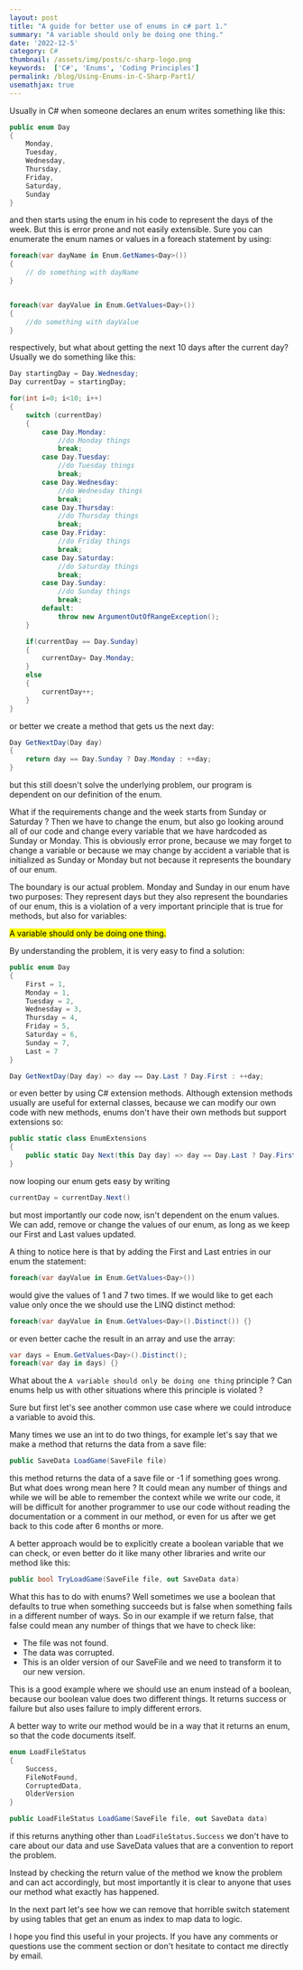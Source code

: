 ```yaml
---
layout: post
title: "A guide for better use of enums in c# part 1."
summary: "A variable should only be doing one thing."
date: '2022-12-5'
category: C#
thumbnail: /assets/img/posts/c-sharp-logo.png
keywords:  ['C#', 'Enums', 'Coding Principles']
permalink: /blog/Using-Enums-in-C-Sharp-Part1/
usemathjax: true
---
```


Usually in C# when someone declares an enum writes something like this:

```csharp
public enum Day
{
    Monday,
    Tuesday,
    Wednesday,
    Thursday,
    Friday,
    Saturday,
    Sunday
}
```

and then starts using the enum in his code to represent the days of the week. But this is error prone and not easily extensible. Sure you can enumerate the enum names or values in a foreach statement by using:

```csharp
foreach(var dayName in Enum.GetNames<Day>())
{
    // do something with dayName
}


foreach(var dayValue in Enum.GetValues<Day>())
{
    //do something with dayValue
}
```

respectively, but what about getting the next 10 days after the current day?
Usually we do something like this:

```csharp
Day startingDay = Day.Wednesday;
Day currentDay = startingDay;

for(int i=0; i<10; i++)
{
    switch (currentDay)
    {
        case Day.Monday:
            //do Monday things
            break;
        case Day.Tuesday:
            //do Tuesday things
            break;
        case Day.Wednesday:
            //do Wednesday things
            break;
        case Day.Thursday:
            //do Thursday things
            break;
        case Day.Friday:
            //do Friday things
            break;
        case Day.Saturday:
            //do Saturday things
            break;
        case Day.Sunday:
            //do Sunday things
            break;
        default:
            throw new ArgumentOutOfRangeException();
    }

    if(currentDay == Day.Sunday)
    {
        currentDay= Day.Monday;
    }
    else
    {
        currentDay++;
    }
}
```

or better we create a method that gets us the next day:

```cs
Day GetNextDay(Day day)
{
    return day == Day.Sunday ? Day.Monday : ++day;
}
```

but this still doesn't solve the underlying problem, our program is dependent on our definition of the enum.

What if the requirements change and the week starts from Sunday or Saturday ?
Then we have to change the enum, but also go looking around all of our code and change every variable that we have hardcoded as Sunday or Monday. This is obviously error prone, because we may forget to change a variable or because we may change by accident a variable that is initialized as Sunday or Monday but not because it represents the boundary of our enum.

The boundary is our actual problem. Monday and Sunday in our enum have two purposes: They represent days but they also represent the boundaries of our enum, this is a violation of a very important principle that is true for methods, but also for variables:

<mark> A variable should only be doing one thing.</mark>

By understanding the problem, it is very easy to find a solution:

```cs
public enum Day
{
    First = 1,
    Monday = 1,
    Tuesday = 2,
    Wednesday = 3,
    Thursday = 4,
    Friday = 5,
    Saturday = 6,
    Sunday = 7,
    Last = 7
}

Day GetNextDay(Day day) => day == Day.Last ? Day.First : ++day;
```

or even better by using C# extension methods. Although extension methods usually are useful for external classes, because we can modify our own code with new methods, enums don't have their own methods but support extensions so:

```cs
public static class EnumExtensions
{
    public static Day Next(this Day day) => day == Day.Last ? Day.First : ++day;
}
```

now looping our enum gets easy by writing 

```cs
currentDay = currentDay.Next()
```

 but most importantly our code now, isn't dependent on the enum values. We can add, remove  or change the values of our enum, as long as we keep our First and Last values updated.

A thing to notice here is that by adding the First and Last entries in our enum the statement:

```cs
foreach(var dayValue in Enum.GetValues<Day>())
```

would give the values of 1 and 7 two times. If we would like to get each value only once the we should use the LINQ distinct method:

```cs
foreach(var dayValue in Enum.GetValues<Day>().Distinct()) {}
```

or even better cache the result in an array and use the array:

```cs
var days = Enum.GetValues<Day>().Distinct();
foreach(var day in days) {}
```

What about the  ```A variable should only be doing one thing```
principle ? Can enums help us with other situations where this principle is violated ?

Sure but first let's see another common use case where we could introduce a variable to avoid this. 

Many times we use an int to do two things, for example let's say that we make a method that returns the data from a save file:

```cs
public SaveData LoadGame(SaveFile file)
```

this method returns the data of a save file or -1 if something goes wrong. But what does wrong mean here ? It could mean any number of things and while we will be able to remember the context while we write our code, it will be difficult for another programmer to use our code without reading the documentation or a comment in our method, or even for us after we get back to this code after 6 months or more.

A better approach would be to explicitly create a boolean variable that we can check, or even better do it like many other libraries and write our method like this:

```cs
public bool TryLoadGame(SaveFile file, out SaveData data)
```

What this has to do with enums? Well sometimes we use a boolean that defaults to true when something succeeds but is false when something fails in a different number of ways. So in our example if we return false, that false could mean any number of things that we have to check like:

* The file was not found.
* The data was corrupted.
* This is an older version of our SaveFile and we need to transform it to our new version.

This is a good example where we should use an enum instead of a boolean, because our boolean value does two different things. It returns success or failure but also uses failure to imply different errors. 

A better way to write our method would be in a way that it returns an enum, so that the code documents itself.

```cs
enum LoadFileStatus
{
    Success,
    FileNotFound,
    CorruptedData,
    OlderVersion
}

public LoadFileStatus LoadGame(SaveFile file, out SaveData data)
```

if this returns anything other than ```LoadFileStatus.Success``` we don't have to care about our data and use SaveData values that are a convention to report the problem.

Instead by checking the return value of the method we know the problem and can act accordingly, but most importantly it is clear to anyone that uses our method what exactly has happened.

In the next part let's see how we can remove that horrible switch statement by using tables that get an enum as index to map data to logic.

I hope you find this useful in your projects. If you have any comments or questions use the comment section or don't hesitate to contact me directly by email.
